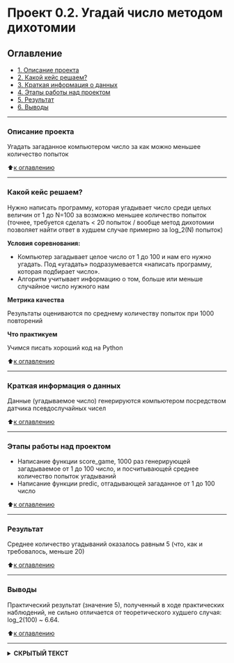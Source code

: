 # Проект 0.2. Угадай число методом дихотомии


## Оглавление
* [1. Описание проекта](#Описание-проекта)
* [2. Какой кейс решаем?](#Какой-кейс-решаем?)
* [3. Краткая информация о данных](#Краткая-информация-о-данных)
* [4. Этапы работы над проектом](#Этапы-работы-над-проектом)
* [5. Результат](#Результат)
* [6. Выводы](#Выводы)

***
### Описание проекта

Угадать загаданное компьютером число за как можно меньшее количество попыток

:arrow_up:[к оглавлению](#Оглавление)

***
### Какой кейс решаем?

Нужно написать программу, которая угадывает число среди целых величин от 1 до N=100 за возможно меньшее количество попыток 
(точнее, требуется сделать < 20 попыток / вообще метод дихотомии позволяет найти ответ в худшем случае примерно за log_2(N) попыток)

**Условия соревнования:**
- Компьютер загадывает целое число от 1 до 100 и нам его нужно угадать. Под «угадать» подразумевается «написать программу, которая подбирает число».
- Алгоритм учитывает информацию о том, больше или меньше случайное число нужного нам

**Метрика качества**

Результаты оцениваются по среднему количеству попыток при 1000 повторений

**Что практикуем**

Учимся писать хороший код на Python

:arrow_up:[к оглавлению](#Оглавление)

***
### Краткая информация о данных

Данные (угадываемое число) генерируются компьютером посредством датчика псевдослучайных чисел

:arrow_up:[к оглавлению](#Оглавление)

***
### Этапы работы над проектом

- Написание функции score_game, 1000 раз генерирующей загадываемое от 1 до 100 число, и посчитывающей среднее количество попыток угадываний
- Написание функции predic, отгадывающей загаданное от 1 до 100 число

:arrow_up:[к оглавлению](#Оглавление)

***
### Результат

Среднее количество угадываний оказалось равным 5 (что, как и требовалось, меньше 20)

:arrow_up:[к оглавлению](#Оглавление)

***
### Выводы

Практический результат (значение 5), полученный в ходе практических наблюдений, не сильно отличается от теоретического худшего случая: log_2(100) ~ 6.64.

:arrow_up:[к оглавлению](#Оглавление)

***

</b></details>
<details>
<summary> <b>СКРЫТЫЙ ТЕКСТ</b> </summary><br><b>
![Текст](https://github.com/Vladis-GitHub/sf_data_sciense/blob/main/MISC/WhatAreYouDoingHere.jpg "Простите за фривольность")

А что Вы ожидали здесь увидеть?
</b></details>